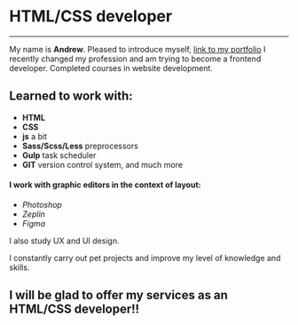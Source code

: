 # HTML/CSS developer
---
My name is __Andrew__.
Pleased to introduce myself, [link to my portfolio](https://krutikowweb.github.io/portfolio/)
I recently changed my profession and am trying to become a frontend developer.
Completed courses in website development.

## Learned to work with:
- __HTML__
- __CSS__
- __js__ a bit
- __Sass/Scss/Less__ preprocessors
- __Gulp__ task scheduler
- __GIT__ version control system, and much more

#### I work with graphic editors in the context of layout:
- _Photoshop_
- _Zeplin_
- _Figma_

I also study UX and UI design.

I constantly carry out pet projects and improve my level of knowledge and skills.
## I will be glad to offer my services as an HTML/CSS developer!!
